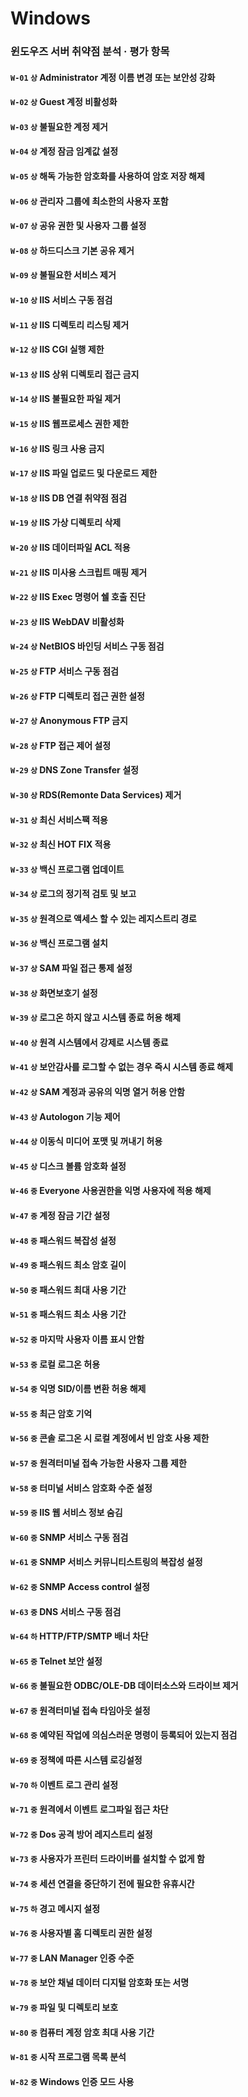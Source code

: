 # Windows

### 윈도우즈 서버 취약점 분석 · 평가 항목

#### `W-01` `상` Administrator 계정 이름 변경 또는 보안성 강화

#### `W-02` `상` Guest 계정 비활성화

#### `W-03` `상` 불필요한 계정 제거

#### `W-04` `상` 계정 잠금 임계값 설정

#### `W-05` `상` 해독 가능한 암호화를 사용하여 암호 저장 해제

#### `W-06` `상` 관리자 그룹에 최소한의 사용자 포함

#### `W-07` `상` 공유 권한 및 사용자 그룹 설정

#### `W-08` `상` 하드디스크 기본 공유 제거

#### `W-09` `상` 불필요한 서비스 제거

#### `W-10` `상` IIS 서비스 구동 점검

#### `W-11` `상` IIS 디렉토리 리스팅 제거

#### `W-12` `상` IIS CGI 실행 제한

#### `W-13` `상` IIS 상위 디렉토리 접근 금지

#### `W-14` `상` IIS 불필요한 파일 제거

#### `W-15` `상` IIS 웹프로세스 권한 제한

#### `W-16` `상` IIS 링크 사용 금지

#### `W-17` `상` IIS 파일 업로드 및 다운로드 제한

#### `W-18` `상` IIS DB 연결 취약점 점검

#### `W-19` `상` IIS 가상 디렉토리 삭제

#### `W-20` `상` IIS 데이터파일 ACL 적용

#### `W-21` `상` IIS 미사용 스크립트 매핑 제거

#### `W-22` `상` IIS Exec 명령어 쉘 호출 진단

#### `W-23` `상` IIS WebDAV 비활성화

#### `W-24` `상` NetBIOS 바인딩 서비스 구동 점검

#### `W-25` `상` FTP 서비스 구동 점검

#### `W-26` `상` FTP 디렉토리 접근 권한 설정

#### `W-27` `상` Anonymous FTP 금지

#### `W-28` `상` FTP 접근 제어 설정

#### `W-29` `상` DNS Zone Transfer 설정

#### `W-30` `상` RDS(Remonte Data Services) 제거

#### `W-31` `상` 최신 서비스팩 적용

#### `W-32` `상` 최신 HOT FIX 적용

#### `W-33` `상` 백신 프로그램 업데이트

#### `W-34` `상` 로그의 정기적 검토 및 보고

#### `W-35` `상` 원격으로 액세스 할 수 있는 레지스트리 경로

#### `W-36` `상` 백신 프로그램 설치

#### `W-37` `상` SAM 파일 접근 통제 설정

#### `W-38` `상` 화면보호기 설정

#### `W-39` `상` 로그온 하지 않고 시스템 종료 허용 해제

#### `W-40` `상` 원격 시스템에서 강제로 시스템 종료

#### `W-41` `상` 보안감사를 로그할 수 없는 경우 즉시 시스템 종료 해제

#### `W-42` `상` SAM 계정과 공유의 익명 열거 허용 안함

#### `W-43` `상` Autologon 기능 제어

#### `W-44` `상` 이동식 미디어 포맷 및 꺼내기 허용

#### `W-45` `상` 디스크 볼륨 암호화 설정

#### `W-46` `중` Everyone 사용권한을 익명 사용자에 적용 해제

#### `W-47` `중` 계정 잠금 기간 설정

#### `W-48` `중` 패스워드 복잡성 설정

#### `W-49` `중` 패스워드 최소 암호 길이

#### `W-50` `중` 패스워드 최대 사용 기간

#### `W-51` `중` 패스워드 최소 사용 기간

#### `W-52` `중` 마지막 사용자 이름 표시 안함

#### `W-53` `중` 로컬 로그온 허용

#### `W-54` `중` 익명 SID/이름 변환 허용 해제

#### `W-55` `중` 최근 암호 기억

#### `W-56` `중` 콘솔 로그온 시 로컬 계정에서 빈 암호 사용 제한

#### `W-57` `중` 원격터미널 접속 가능한 사용자 그룹 제한

#### `W-58` `중` 터미널 서비스 암호화 수준 설정

#### `W-59` `중` IIS 웹 서비스 정보 숨김

#### `W-60` `중` SNMP 서비스 구동 점검

#### `W-61` `중` SNMP 서비스 커뮤니티스트링의 복잡성 설정

#### `W-62` `중` SNMP Access control 설정

#### `W-63` `중` DNS 서비스 구동 점검

#### `W-64` `하` HTTP/FTP/SMTP 배너 차단

#### `W-65` `중` Telnet 보안 설정

#### `W-66` `중` 불필요한 ODBC/OLE-DB 데이터소스와 드라이브 제거

#### `W-67` `중` 원격터미널 접속 타임아웃 설정

#### `W-68` `중` 예약된 작업에 의심스러운 명령이 등록되어 있는지 점검

#### `W-69` `중` 정책에 따른 시스템 로깅설정

#### `W-70` `하` 이벤트 로그 관리 설정

#### `W-71` `중` 원격에서 이벤트 로그파일 접근 차단

#### `W-72` `중` Dos 공격 방어 레지스트리 설정

#### `W-73` `중` 사용자가 프린터 드라이버를 설치할 수 없게 함

#### `W-74` `중` 세션 연결을 중단하기 전에 필요한 유휴시간

#### `W-75` `하` 경고 메시지 설정

#### `W-76` `중` 사용자별 홈 디렉토리 권한 설정

#### `W-77` `중` LAN Manager 인증 수준

#### `W-78` `중` 보안 채널 데이터 디지털 암호화 또는 서명

#### `W-79` `중` 파일 및 디렉토리 보호

#### `W-80` `중` 컴퓨터 계정 암호 최대 사용 기간

#### `W-81` `중` 시작 프로그램 목록 분석

#### `W-82` `중` Windows 인증 모드 사용
